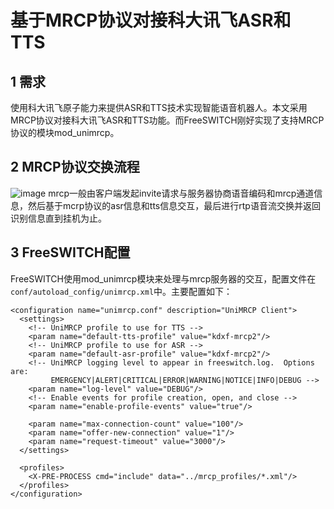 # 基于MRCP协议对接科大讯飞ASR和TTS
## 1 需求
使用科大讯飞原子能力来提供ASR和TTS技术实现智能语音机器人。本文采用MRCP协议对接科大讯飞ASR和TTS功能。而FreeSWITCH刚好实现了支持MRCP协议的模块mod_unimrcp。
## 2 MRCP协议交换流程
![image](https://github.com/kenlab-chung/Freeswitch-Kernel-Programming/assets/59462735/492ee7bd-f363-4384-9c67-36cd43cae4f3)
mrcp一般由客户端发起invite请求与服务器协商语音编码和mrcp通道信息，然后基于mcrp协议的asr信息和tts信息交互，最后进行rtp语音流交换并返回识别信息直到挂机为止。
## 3 FreeSWITCH配置
FreeSWITCH使用mod_unimrcp模块来处理与mrcp服务器的交互，配置文件在`conf/autoload_config/unimrcp.xml`中。主要配置如下：
```
<configuration name="unimrcp.conf" description="UniMRCP Client">
  <settings>
    <!-- UniMRCP profile to use for TTS -->
    <param name="default-tts-profile" value="kdxf-mrcp2"/>
    <!-- UniMRCP profile to use for ASR -->
    <param name="default-asr-profile" value="kdxf-mrcp2"/>
    <!-- UniMRCP logging level to appear in freeswitch.log.  Options are:
         EMERGENCY|ALERT|CRITICAL|ERROR|WARNING|NOTICE|INFO|DEBUG -->
    <param name="log-level" value="DEBUG"/>
    <!-- Enable events for profile creation, open, and close -->
    <param name="enable-profile-events" value="true"/>
 
    <param name="max-connection-count" value="100"/>
    <param name="offer-new-connection" value="1"/>
    <param name="request-timeout" value="3000"/>
  </settings>
 
  <profiles>
    <X-PRE-PROCESS cmd="include" data="../mrcp_profiles/*.xml"/>
  </profiles> 
</configuration>
```


